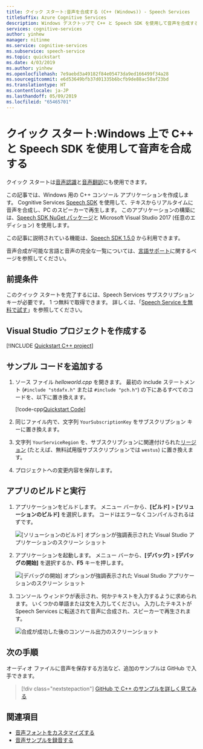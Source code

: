 ```yaml
---
title: クイック スタート:音声を合成する (C++ (Windows)) - Speech Services
titleSuffix: Azure Cognitive Services
description: Windows デスクトップで C++ と Speech SDK を使用して音声を合成する方法について説明します
services: cognitive-services
author: yinhew
manager: nitinme
ms.service: cognitive-services
ms.subservice: speech-service
ms.topic: quickstart
ms.date: 4/03/2019
ms.author: yinhew
ms.openlocfilehash: 7e9aebd3a49182f84e05473da9ed166499f34a28
ms.sourcegitcommit: e6d53649bfb37d01335b6bcfb9de88ac50af23bd
ms.translationtype: HT
ms.contentlocale: ja-JP
ms.lasthandoff: 05/09/2019
ms.locfileid: "65465701"
---
```

# <a name="quickstart-synthesize-speech-in-c-on-windows-by-using-the-speech-sdk"></a>クイック スタート:Windows 上で C++ と Speech SDK を使用して音声を合成する

クイック スタートは[音声認識](quickstart-cpp-windows.md)と[音声翻訳](quickstart-translate-speech-cpp-windows.md)にも使用できます。

この記事では、Windows 用の C++ コンソール アプリケーションを作成します。 Cognitive Services [Speech SDK](speech-sdk.md) を使用して、テキスからリアルタイムに音声を合成し、PC のスピーカーで再生します。 このアプリケーションの構築には、[Speech SDK NuGet パッケージ](https://aka.ms/csspeech/nuget)と Microsoft Visual Studio 2017 (任意のエディション) を使用します。

この記事に説明されている機能は、[Speech SDK 1.5.0](https://www.nuget.org/packages/Microsoft.CognitiveServices.Speech/1.5.0) から利用できます。

音声合成が可能な言語と音声の完全な一覧については、[言語サポート](language-support.md#text-to-speech)に関するページを参照してください。

## <a name="prerequisites"></a>前提条件

このクイック スタートを完了するには、Speech Services サブスクリプション キーが必要です。 1 つ無料で取得できます。 詳しくは、「[Speech Service を無料で試す](get-started.md)」を参照してください。

## <a name="create-a-visual-studio-project"></a>Visual Studio プロジェクトを作成する

[!INCLUDE [Quickstart C++ project](../../../includes/cognitive-services-speech-service-quickstart-cpp-create-proj.md)]

## <a name="add-sample-code"></a>サンプル コードを追加する

1. ソース ファイル *helloworld.cpp* を開きます。 最初の include ステートメント (`#include "stdafx.h"` または `#include "pch.h"`) の下にあるすべてのコードを、以下に置き換えます。

   [!code-cpp[Quickstart Code](~/samples-cognitive-services-speech-sdk/quickstart/text-to-speech/cpp-windows/helloworld/helloworld.cpp#code)]

1. 同じファイル内で、文字列 `YourSubscriptionKey` をサブスクリプション キーに置き換えます。

1. 文字列 `YourServiceRegion` を、サブスクリプションに関連付けられた[リージョン](regions.md) (たとえば、無料試用版サブスクリプションでは `westus`) に置き換えます。

1. プロジェクトへの変更内容を保存します。

## <a name="build-and-run-the-app"></a>アプリのビルドと実行

1. アプリケーションをビルドします。 メニュー バーから、**[ビルド]** > **[ソリューションのビルド]** を選択します。 コードはエラーなくコンパイルされるはずです。

   ![[ソリューションのビルド] オプションが強調表示された Visual Studio アプリケーションのスクリーン ショット](media/sdk/qs-cpp-windows-06-build.png)

1. アプリケーションを起動します。 メニュー バーから、**[デバッグ]** > **[デバッグの開始]** を選択するか、**F5** キーを押します。

   ![[デバッグの開始] オプションが強調表示された Visual Studio アプリケーションのスクリーン ショット](media/sdk/qs-cpp-windows-07-start-debugging.png)

1. コンソール ウィンドウが表示され、何かテキストを入力するように求められます。 いくつかの単語または文を入力してください。 入力したテキストが Speech Services に転送されて音声に合成され、スピーカーで再生されます。

   ![合成が成功した後のコンソール出力のスクリーンショット](media/sdk/qs-tts-cpp-windows-console-output.png)

## <a name="next-steps"></a>次の手順

オーディオ ファイルに音声を保存する方法など、追加のサンプルは GitHub で入手できます。

> [!div class="nextstepaction"]
> [GitHub で C++ のサンプルを詳しく見てみる](https://aka.ms/csspeech/samples)

## <a name="see-also"></a>関連項目

- [音声フォントをカスタマイズする](how-to-customize-voice-font.md)
- [音声サンプルを録音する](record-custom-voice-samples.md)
